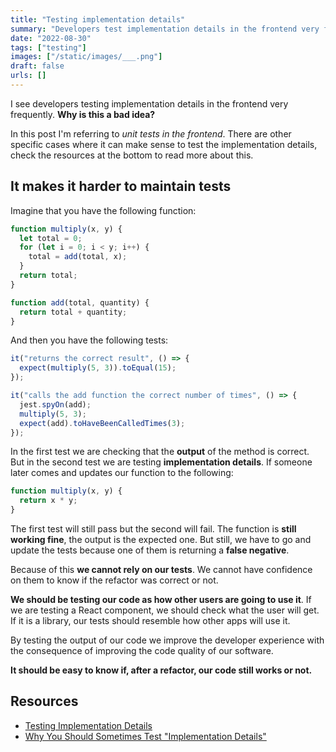 ```yaml
---
title: "Testing implementation details"
summary: "Developers test implementation details in the frontend very frequently. Why is this a bad idea?"
date: "2022-08-30"
tags: ["testing"]
images: ["/static/images/___.png"]
draft: false
urls: []
---
```


I see developers testing implementation details in the frontend very frequently. **Why is this a bad idea?**

In this post I'm referring to _unit tests in the frontend_. There are other specific cases where it can make sense to test the implementation details, check the resources at the bottom to read more about this.

## It makes it harder to maintain tests

Imagine that you have the following function:

```js showLineNumbers
function multiply(x, y) {
  let total = 0;
  for (let i = 0; i < y; i++) {
    total = add(total, x);
  }
  return total;
}

function add(total, quantity) {
  return total + quantity;
}
```

And then you have the following tests:

```js showLineNumbers
it("returns the correct result", () => {
  expect(multiply(5, 3)).toEqual(15);
});

it("calls the add function the correct number of times", () => {
  jest.spyOn(add);
  multiply(5, 3);
  expect(add).toHaveBeenCalledTimes(3);
});
```

In the first test we are checking that the **output** of the method is correct. But in the second test we are testing **implementation details**. If someone later comes and updates our function to the following:

```js showLineNumbers{2}
function multiply(x, y) {
  return x * y;
}
```

The first test will still pass but the second will fail. The function is **still working fine**, the output is the expected one. But still, we have to go and update the tests because one of them is returning a **false negative**.

Because of this **we cannot rely on our tests**. We cannot have confidence on them to know if the refactor was correct or not.

**We should be testing our code as how other users are going to use it**. If we are testing a React component, we should check what the user will get. If it is a library, our tests should resemble how other apps will use it.

By testing the output of our code we improve the developer experience with the consequence of improving the code quality of our software.

**It should be easy to know if, after a refactor, our code still works or not.**

## Resources

- [Testing Implementation Details](https://kentcdodds.com/blog/testing-implementation-details)
- [Why You Should Sometimes Test "Implementation Details"](https://codingitwrong.com/2018/12/03/why-you-should-sometimes-test-implementation-details.html)
